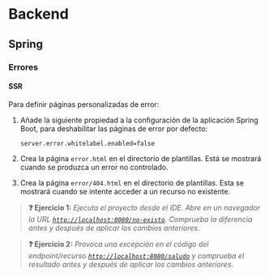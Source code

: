 # Backend

## Spring

### Errores

#### SSR

Para definir páginas personalizadas de error:

1. Añade la siguiente propiedad a la configuración de la aplicación Spring Boot, para deshabilitar las páginas de error por defecto:

   ```properties
   server.error.whitelabel.enabled=false
   ```

2. Crea la página `error.html` en el directorio de plantillas. Está se mostrará cuando se produzca un error no controlado.

3. Crea la página `error/404.html` en el directorio de plantillas. Esta se mostrará cuando se intente acceder a un recurso no existente.

> **❓ Ejercicio 1:** _Ejecuta el proyecto desde el IDE. Abre en un navegador la URL [`http://localhost:8080/no-existo`](http://localhost:8080/no-existo). Comprueba la diferencia antes y después de aplicar los cambios anteriores._

> **❓ Ejercicio 2:** _Provoca una excepción en el código del endpoint/recurso [`http://localhost:8080/saludo`](http://localhost:8080/saludo) y comprueba el resultado antes y después de aplicar los cambios anteriores._
